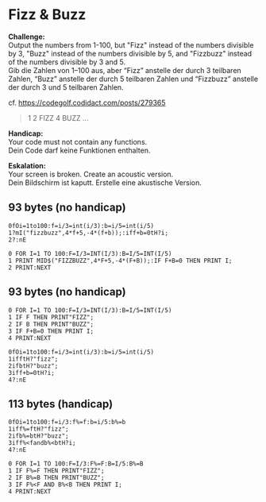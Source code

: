 # Fizz & Buzz

**Challenge:**  
Output the numbers from 1-100, but "Fizz" instead of the numbers divisible by 3, "Buzz" instead of the numbers divisible by 5, and "Fizzbuzz" instead of the numbers divisible by 3 and 5.  
Gib die Zahlen von 1–100 aus, aber “Fizz” anstelle der durch 3 teilbaren Zahlen, “Buzz” anstelle der durch 5 teilbaren Zahlen und “Fizzbuzz” anstelle der durch 3 und 5 teilbaren Zahlen.

cf. https://codegolf.codidact.com/posts/279365

> 1
> 2
> FIZZ
> 4
> BUZZ
> ...

**Handicap:**  
Your code must not contain any functions.  
Dein Code darf keine Funktionen enthalten.

**Eskalation:**  
Your screen is broken. Create an acoustic version.  
Dein Bildschirm ist kaputt. Erstelle eine akustische Version.

## 93 bytes (no handicap)

```
0fOi=1to100:f=i/3=int(i/3):b=i/5=int(i/5)
1?mI("fizzbuzz",4*f+5,-4*(f+b));:iff+b=0tH?i;
2?:nE
```
```basic
0 FOR I=1 TO 100:F=I/3=INT(I/3):B=I/5=INT(I/5)
1 PRINT MID$("FIZZBUZZ",4*F+5,-4*(F+B));:IF F+B=0 THEN PRINT I;
2 PRINT:NEXT
```

## 93 bytes (no handicap)

```basic
0 FOR I=1 TO 100:F=I/3=INT(I/3):B=I/5=INT(I/5)
1 IF F THEN PRINT"FIZZ";
2 IF B THEN PRINT"BUZZ";
3 IF F+B=0 THEN PRINT I;
4 PRINT:NEXT
```
```
0fOi=1to100:f=i/3=int(i/3):b=i/5=int(i/5)
1ifftH?"fizz";
2ifbtH?"buzz";
3iff+b=0tH?i;
4?:nE
```

## 113 bytes (handicap)

```
0fOi=1to100:f=i/3:f%=f:b=i/5:b%=b
1iff%=ftH?"fizz";
2ifb%=btH?"buzz";
3iff%<fandb%<btH?i;
4?:nE
```
```basic
0 FOR I=1 TO 100:F=I/3:F%=F:B=I/5:B%=B
1 IF F%=F THEN PRINT"FIZZ";
2 IF B%=B THEN PRINT"BUZZ";
3 IF F%<F AND B%<B THEN PRINT I;
4 PRINT:NEXT
```
